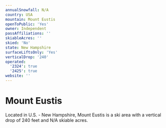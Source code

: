 ```yaml
---
annualSnowfall: N/A
country: USA
mountain: Mount Eustis
openToPublic: 'Yes'
owner: Independent
passAffiliations: ''
skiableAcres: ''
skied: 'No'
state: New Hampshire
surfaceLiftsOnly: 'Yes'
verticalDrop: '240'
operated:
  '2324': true
  '2425': true
website: ''
---
```



# Mount Eustis

Located in U.S. - New Hampshire, Mount Eustis is a ski area with a vertical drop of 240 feet and N/A skiable acres.
